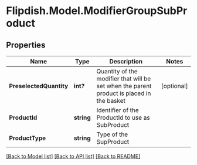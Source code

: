 # Flipdish.Model.ModifierGroupSubProduct
## Properties

Name | Type | Description | Notes
------------ | ------------- | ------------- | -------------
**PreselectedQuantity** | **int?** | Quantity of the modifier that will be set when the parent product is placed in the basket | [optional] 
**ProductId** | **string** | Identifier of the ProductId to use as SubProduct | 
**ProductType** | **string** | Type of the SupProduct | 

[[Back to Model list]](../README.md#documentation-for-models) [[Back to API list]](../README.md#documentation-for-api-endpoints) [[Back to README]](../README.md)

